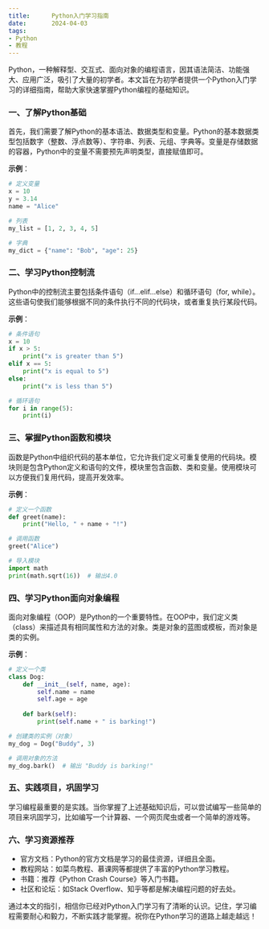 ```yaml
---
title:      Python入门学习指南
date:       2024-04-03
tags:
- Python
- 教程
--- 
```


Python，一种解释型、交互式、面向对象的编程语言，因其语法简洁、功能强大、应用广泛，吸引了大量的初学者。本文旨在为初学者提供一个Python入门学习的详细指南，帮助大家快速掌握Python编程的基础知识。

### 一、了解Python基础

首先，我们需要了解Python的基本语法、数据类型和变量。Python的基本数据类型包括数字（整数、浮点数等）、字符串、列表、元组、字典等。变量是存储数据的容器，Python中的变量不需要预先声明类型，直接赋值即可。

**示例**：


```python
# 定义变量
x = 10
y = 3.14
name = "Alice"

# 列表
my_list = [1, 2, 3, 4, 5]

# 字典
my_dict = {"name": "Bob", "age": 25}
```
### 二、学习Python控制流

Python中的控制流主要包括条件语句（if...elif...else）和循环语句（for, while）。这些语句使我们能够根据不同的条件执行不同的代码块，或者重复执行某段代码。

**示例**：


```python
# 条件语句
x = 10
if x > 5:
    print("x is greater than 5")
elif x == 5:
    print("x is equal to 5")
else:
    print("x is less than 5")

# 循环语句
for i in range(5):
    print(i)
```

### 三、掌握Python函数和模块

函数是Python中组织代码的基本单位，它允许我们定义可重复使用的代码块。模块则是包含Python定义和语句的文件，模块里包含函数、类和变量。使用模块可以方便我们复用代码，提高开发效率。

**示例**：


```python
# 定义一个函数
def greet(name):
    print("Hello, " + name + "!")

# 调用函数
greet("Alice")

# 导入模块
import math
print(math.sqrt(16))  # 输出4.0
```

### 四、学习Python面向对象编程

面向对象编程（OOP）是Python的一个重要特性。在OOP中，我们定义类（class）来描述具有相同属性和方法的对象。类是对象的蓝图或模板，而对象是类的实例。

**示例**：


```python
# 定义一个类
class Dog:
    def __init__(self, name, age):
        self.name = name
        self.age = age
    
    def bark(self):
        print(self.name + " is barking!")

# 创建类的实例（对象）
my_dog = Dog("Buddy", 3)

# 调用对象的方法
my_dog.bark()  # 输出 "Buddy is barking!"
```
### 五、实践项目，巩固学习

学习编程最重要的是实践。当你掌握了上述基础知识后，可以尝试编写一些简单的项目来巩固学习，比如编写一个计算器、一个网页爬虫或者一个简单的游戏等。

### 六、学习资源推荐

* 官方文档：Python的官方文档是学习的最佳资源，详细且全面。
* 教程网站：如菜鸟教程、慕课网等都提供了丰富的Python学习教程。
* 书籍：推荐《Python Crash Course》等入门书籍。
* 社区和论坛：如Stack Overflow、知乎等都是解决编程问题的好去处。

通过本文的指引，相信你已经对Python入门学习有了清晰的认识。记住，学习编程需要耐心和毅力，不断实践才能掌握。祝你在Python学习的道路上越走越远！